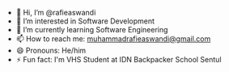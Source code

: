 - 👋 Hi, I’m @rafieaswandi
- 👀 I’m interested in Software Development
- 🌱 I’m currently learning Software Engineering
- 📫 How to reach me: muhammadrafieaswandi@gmail.com
- 😄 Pronouns: He/him
- ⚡ Fun fact: I'm VHS Student at IDN Backpacker School Sentul

<!---
rafieaswandi/rafieaswandi is a ✨ special ✨ repository because its `README.md` (this file) appears on your GitHub profile.
You can click the Preview link to take a look at your changes.
--->
